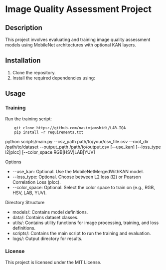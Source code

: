 # Image Quality Assessment Project

## Description
This project involves evaluating and training image quality assessment models using MobileNet architectures with optional KAN layers.

## Installation
1. Clone the repository.
2. Install the required dependencies using:



## Usage
### Training

Run the training script:
```
    git clone https://github.com/nasimjamshidi/LAR-IQA
    pip install -r requirements.txt
```

python scripts/main.py --csv_path path/to/your/csv_file.csv --root_dir /path/to/dataset --output_path /path/to/output.csv [--use_kan] [--loss_type l2|plcc] [--color_space RGB|HSV|LAB|YUV]

Options

- --use_kan: Optional. Use the MobileNetMergedWithKAN model.
- --loss_type: Optional. Choose between L2 loss (l2) or Pearson Correlation Loss (plcc).
- --color_space: Optional. Select the color space to train on (e.g., RGB, HSV, LAB, YUV).

Directory Structure

- models/: Contains model definitions.
- data/: Contains dataset classes.
- utils/: Contains utility functions for image processing, training, and loss definitions.
- scripts/: Contains the main script to run the training and evaluation.
- logs/: Output directory for results.

### License

This project is licensed under the MIT License.
